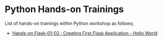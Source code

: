 # Python Hands-on Trainings

List of hands-on trainings within Python workshop as follows;

- [Hands-on Flask-01-02 : Creating First Flask Application - Hello World](./flask-01-02-hello-world-app-Jinja-Template/README.md)